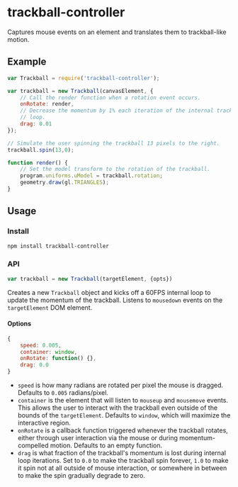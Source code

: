 # trackball-controller

Captures mouse events on an element and translates them to trackball-like motion.

## Example

```js
var Trackball = require('trackball-controller');

var trackball = new Trackball(canvasElement, {
    // Call the render function when a rotation event occurs.
    onRotate: render,
    // Decrease the momentum by 1% each iteration of the internal trackball
    // loop.
    drag: 0.01
});

// Simulate the user spinning the trackball 13 pixels to the right.
trackball.spin(13,0);

function render() {
    // Set the model transform to the rotation of the trackball.
    program.uniforms.uModel = trackball.rotation;
    geometry.draw(gl.TRIANGLES);
}
```

## Usage

### Install
```sh
npm install trackball-controller
```

### API
```js
var trackball = new Trackball(targetElement, {opts})
```

Creates a new `Trackball` object and kicks off a 60FPS internal loop to update the
momentum of the trackball. Listens to `mousedown` events on the `targetElement`
DOM element.

#### Options

```js
{
    speed: 0.005,
    container: window,
    onRotate: function() {},
    drag: 0.0
}
```

* `speed` is how many radians are rotated per pixel the mouse is dragged.
  Defaults to `0.005` radians/pixel.
* `container` is the element that will listen to `mouseup` and `mousemove` events.
  This allows the user to interact with the trackball even outside of the bounds
  of the `targetElement`. Defaults to `window`, which will maximize the
  interactive region.
* `onRotate` is a callback function triggered whenever the trackball rotates,
  either through user interaction via the mouse or during momentum-compelled
  motion. Defaults to an empty function.
* `drag` is what fraction of the trackball's momentum is lost during internal
  loop iterations. Set to `0.0` to make the trackball spin forever,
  `1.0` to make it spin not at all outside of mouse interaction, or somewhere
  in between to make the spin gradually degrade to zero.
